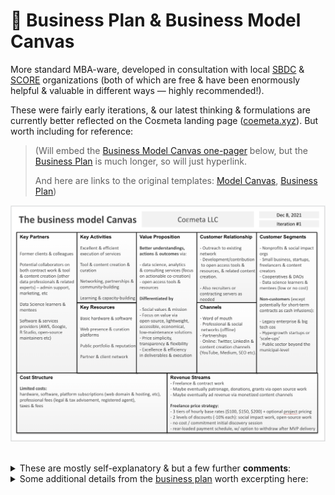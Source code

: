 # 📝  Business Plan & Business Model Canvas

More standard MBA-ware, developed in consultation with local [SBDC](https://www.pasbdc.org/) & [SCORE](https://philadelphia.score.org/) organizations (both of which are free & have been enormously helpful & valuable in different ways — highly recommended!).

These were fairly early iterations, & our latest thinking & formulations are currently better reflected on the Coεmeta landing page ([coemeta.xyz](https://coemeta.xyz)). But worth including for reference:

> (Will embed the [Business Model Canvas one-pager](https://docs.google.com/presentation/d/1lyrf1eGfYFFI-D0o-qmUafOQgqCDPX0CZHgblNCt3O0/edit?usp=sharing) below, but the [Business Plan](https://docs.google.com/document/d/1EmCz8BmVjnW4vgV-SSQNpbbsFmLZmqkEHMg11s4aIeg/edit?usp=sharing) is much longer, so will just hyperlink.
> 
> And here are links to the original templates: [Model Canvas](https://docs.google.com/presentation/d/1dU0TkuY0RttFLvexkbArT1wkI2_vKVhm/edit?usp=sharing&ouid=107273481052777483580&rtpof=true&sd=true), [Business Plan](https://docs.google.com/document/d/1uuXGwDLAl2NsTwTDulfzXtQ_uEsaiP4P/edit?usp=sharing&ouid=107273481052777483580&rtpof=true&sd=true))

![](https://raw.githubusercontent.com/coemeta/public-work-log/main/media/biz_canvas.png)

<br>

<details><summary>These are mostly self-explanatory & but a few further <b>comments</b>: </summary>
  
  - Despite being mostly redundant, it occurred to me for the first time during the canvas exercise that "excellence & efficiency" was core to my past career success & work ethic, & worth making an explicit part of Coεmeta's value proposition. This speaks to the value of revisiting these prompts from different angles via different frameworks & formats, etc. 
  - It's a bit unconventional to specify **'non-customer' segments** in these things, but I firmly believe [Michael Porter's axiom](https://en.wikiquote.org/wiki/Michael_Porter#%22What_is_strategy?,%22_1996): "**The essence of strategy is choosing what __not__ to do**", despite the rarity of this in practice (much like [strategy itself](https://www.linkedin.com/pulse/most-companies-dont-have-strategy-says-harvard-school-joseph/)). Of course, like anything else, this focus might change over time.

  <br>
</details>
  
<details><summary>Some additional details from the <a href="https://docs.google.com/document/d/1EmCz8BmVjnW4vgV-SSQNpbbsFmLZmqkEHMg11s4aIeg/edit?usp=sharing">business plan</a> worth excerpting here:</summary>

  - **Part of the thesis** for Coεmeta, & why it might work, is **how poorly orgs are currently served by data operations**...
      - ![](https://raw.githubusercontent.com/coemeta/public-work-log/main/media/73pct.png)
  - ... & **how demand continues to grow despite that fact** (this also points to an eventual reckoning & bubble-burst)
      - ![](https://raw.githubusercontent.com/coemeta/public-work-log/main/media/dsjobs.png)
      - | | |
        |-|-|
        |![](https://raw.githubusercontent.com/coemeta/public-work-log/main/media/dsjobs2.png) | ![](https://raw.githubusercontent.com/coemeta/public-work-log/main/media/dsjobs3.png)

  - Re: **financial projections & revenue assumptions**:
      - ![](https://raw.githubusercontent.com/coemeta/public-work-log/main/media/bizplan_assumptions.png)
  
</details>
